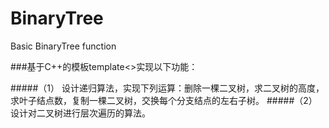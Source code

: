 # BinaryTree

Basic BinaryTree function


###基于C++的模板template<>实现以下功能：


#####（1）	设计递归算法，实现下列运算：删除一棵二叉树，求二叉树的高度，求叶子结点数，复制一棵二叉树，交换每个分支结点的左右子树。
#####（2）	设计对二叉树进行层次遍历的算法。
